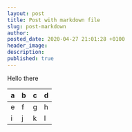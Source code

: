 ```yaml
---
layout: post
title: Post with markdown file
slug: post-markdown
author:
posted_date: 2020-04-27 21:01:28 +0100
header_image:
description:
published: true
---
```


Hello there

| a | b | c | d |
| --- | --- | --- | --- |
| e | f | g | h |
| i | j | k | l |

&nbsp;